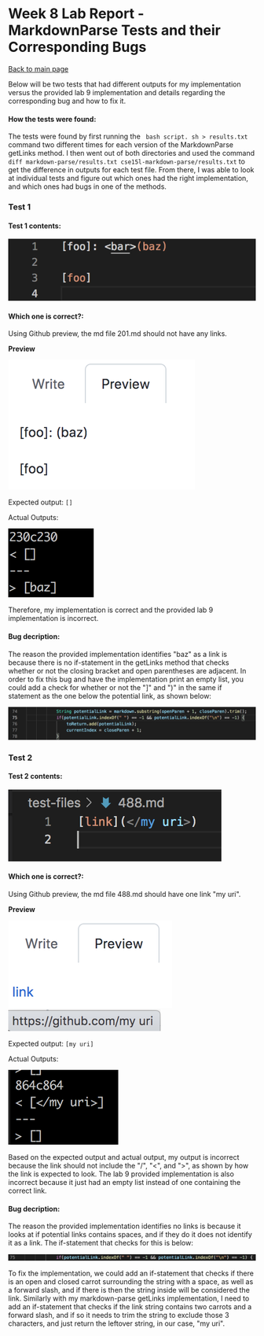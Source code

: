 # Week 8 Lab Report - MarkdownParse Tests and their Corresponding Bugs

[Back to main page](index.html)

Below will be two tests that had different outputs for my implementation versus the provided lab 9 implementation and details regarding the corresponding bug and how to fix it.

#### How the tests were found:

The tests were found by first running the `` bash script. sh > results.txt`` command two different times for each version of the MarkdownParse getLinks method. I then went out of both directories and used the command ``diff markdown-parse/results.txt cse15l-markdown-parse/results.txt`` to get the difference in outputs for each test file. From there, I was able to look at individual tests and figure out which ones had the right implementation, and which ones had bugs in one of the methods.

### Test 1

#### Test 1 contents:

![Image](201-contents.png)

#### Which one is correct?:

Using Github preview, the md file 201.md should not have any links.

**Preview**

![Image](preview-1.png)

Expected output: ``[]`` 

Actual Outputs:

![Image](diff-output-1.png)

Therefore, my implementation is correct and the provided lab 9 implementation is incorrect.

#### Bug decription:

The reason the provided implementation identifies "baz" as a link is because there is no if-statement in the getLinks method that checks whether or not the closing bracket and open parentheses are adjacent. In order to fix this bug and have the implementation print an empty list, you could add a check for whether or not the "]" and ")" in the same if statement as the one below the potential link, as shown below:

![Image](bug-code-1.png)

### Test 2

#### Test 2 contents:

![Image](488-contents.png)

#### Which one is correct?:

Using Github preview, the md file 488.md should have one link "my uri".

**Preview**

![Image](preview-2.png)
![Image](exp-ss.png)


Expected output: ``[my uri]``

Actual Outputs:

![Image](diff-output-2.png)

Based on the expected output and actual output, my output is incorrect because the link should not include the "/", "<", and ">", as shown by how the link is expected to look. The lab 9 provided implementation is also incorrect because it just had an empty list instead of one containing the correct link.

#### Bug decription:

The reason the provided implementation identifies no links is because it looks at if potential links contains spaces, and if they do it does not identify it as a link. The if-statement that checks for this is below:

![Image](bug-code-2.png)

To fix the implementation, we could add an if-statement that checks if there is an open and closed carrot surrounding the string with a space, as well as a forward slash, and if there is then the string inside will be considered the link. Similarly with my markdown-parse getLinks implementation, I need to add an if-statement that checks if the link string contains two carrots and a forward slash, and if so it needs to trim the string to exclude those 3 characters, and just return the leftover string, in our case, "my uri".